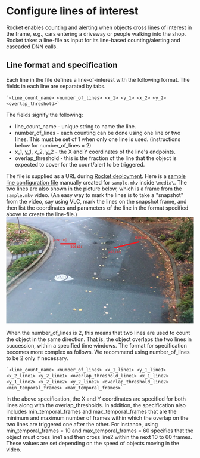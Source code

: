 # Configure lines of interest

Rocket enables counting and alerting when objects cross lines of interest in the frame, e.g., cars entering a driveway or people walking into the shop. Rocket takes a line-file as input for its line-based counting/alerting and cascaded DNN calls. 

## Line format and specification 

Each line in the file defines a line-of-interest with the following format. The fields in each line are separated by tabs.

	`<line_count_name> <number_of_lines> <x_1> <y_1> <x_2> <y_2> <overlap_threshold>`

The fields signify the following:
* line_count_name - unique string to name the line.
* number_of_lines - each counting can be done using one line or two lines. This must be set of 1 when only one line is used. (instructions below for number_of_lines = 2)
* x_1, y_1, x_2, y_2 - the X and Y coordinates of the line's endpoints.
* overlap_threshold - this is the fraction of the line that the object is expected to cover for the count/alert to be triggered.  

The file is supplied as a URL during [Rocket deployment](./deploy_to_iot_edge_device.ipynb). Here is a [sample line configuration file](https://aka.ms/linesample) manually created for `sample.mkv` inside `\media\`. The two lines are also shown in the picture below, which is a frame from the `sample.mkv` video. (An easy way to mark the lines is to take a "snapshot" from the video, say using VLC, mark the lines on the snapshot frame, and then list the coordinates and parameters of the line in the format specified above to create the line-file.)  
	<img src="documents/_line_sample.png" alt="sampleline" width="700">

When the number_of_lines is 2, this means that two lines are used to count the object in the same direction. That is, the object overlaps the two lines in succession, within a specified time windows. The format for specification becomes more complex as follows. We recommend using number_of_lines to be 2 only if necessary.  

	`<line_count_name> <number_of_lines> <x_1_line1> <y_1_line1> <x_2_line1> <y_2_line1> <overlap_threshold_line1> <x_1_line2> <y_1_line2> <x_2_line2> <y_2_line2> <overlap_threshold_line2> <min_temporal_frames> <max_temporal_frames>`

In the above specification, the X and Y coordinates are specified for both lines along with the overlap_thresholds. In addition, the specification also includes min_temporal_frames and max_temporal_frames that are the minimum and maximum number of frames within which the overlap on the two lines are triggered one after the other. For instance, using min_temporal_frames = 10 and max_temporal_frames = 60 specifies that the object must cross line1 and then cross line2 within the next 10 to 60 frames. These values are set depending on the speed of objects moving in the video.
